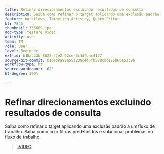 ```yaml
---
title: Refinar direcionamentos excluindo resultados de consulta
description: Saiba como refinar o target aplicando uma exclusão padrão a um fluxo de trabalho. Saiba como criar filtros predefinidos e solucionar problemas no fluxo de trabalho.
feature: Workflows, Targeting Activity, Query Editor
kt: 7845
thumbnail: 335609.jpg
doc-type: feature video
activity: use
team: TM
role: User
level: Beginner
exl-id: b10ac23b-8625-42e2-92ce-3c1dfbac4127
source-git-commit: b1b8d8a99a551239c445fb588cbd126b66a53c9b
workflow-type: ht
source-wordcount: '62'
ht-degree: 100%

---
```


# Refinar direcionamentos excluindo resultados de consulta

Saiba como refinar o target aplicando uma exclusão padrão a um fluxo de trabalho. Saiba como criar filtros predefinidos e solucionar problemas no fluxo de trabalho.

>[!VIDEO](https://video.tv.adobe.com/v/335609?quality=12&learn=on)
